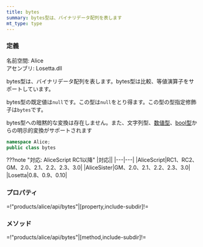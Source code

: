 ```yaml
---
title: bytes
summary: bytes型は、バイナリデータ配列を表します
mt_type: type
---
```

### 定義
名前空間: Alice<br/>
アセンブリ: Losetta.dll

bytes型は、バイナリデータ配列を表します。bytes型は比較、等値演算子をサポートしています。

bytes型の既定値は`null`です。この型は`null`をとり得ます。この型の型指定修飾子は`bytes`です。

bytes型への暗黙的な変換は存在しません。また、文字列型、[数値型](../number/index.md)、[bool型](../bool/index.md)からの明示的変換がサポートされます

```cs title="AliceScript"
namespace Alice;
public class bytes
```

???note "対応: AliceScript RC1以降"
    |対応||
    |---|---|
    |AliceScript|RC1、RC2、GM、2.0、2.1、2.2、2.3、3.0|
    |AliceSister|GM、2.0、2.1、2.2、2.3、3.0|
    |Losetta|0.8、0.9、0.10|

### プロパティ

=!"products/alice/api/bytes"|[property,include-subdir]!=

### メソッド

=!"products/alice/api/bytes"|[method,include-subdir]!=